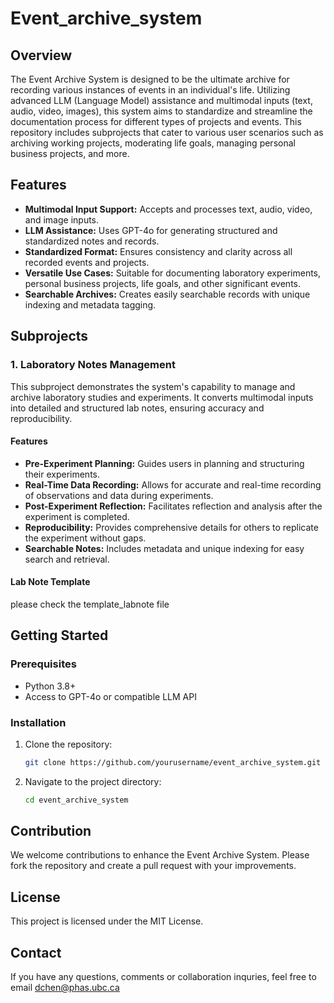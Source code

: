 # Event_archive_system

## Overview

The Event Archive System is designed to be the ultimate archive for recording various instances of events in an individual's life. Utilizing advanced LLM (Language Model) assistance and multimodal inputs (text, audio, video, images), this system aims to standardize and streamline the documentation process for different types of projects and events. This repository includes subprojects that cater to various user scenarios such as archiving working projects, moderating life goals, managing personal business projects, and more.

## Features

- **Multimodal Input Support:** Accepts and processes text, audio, video, and image inputs.
- **LLM Assistance:** Uses GPT-4o for generating structured and standardized notes and records.
- **Standardized Format:** Ensures consistency and clarity across all recorded events and projects.
- **Versatile Use Cases:** Suitable for documenting laboratory experiments, personal business projects, life goals, and other significant events.
- **Searchable Archives:** Creates easily searchable records with unique indexing and metadata tagging.

## Subprojects

### 1. Laboratory Notes Management

This subproject demonstrates the system's capability to manage and archive laboratory studies and experiments. It converts multimodal inputs into detailed and structured lab notes, ensuring accuracy and reproducibility.

#### Features

- **Pre-Experiment Planning:** Guides users in planning and structuring their experiments.
- **Real-Time Data Recording:** Allows for accurate and real-time recording of observations and data during experiments.
- **Post-Experiment Reflection:** Facilitates reflection and analysis after the experiment is completed.
- **Reproducibility:** Provides comprehensive details for others to replicate the experiment without gaps.
- **Searchable Notes:** Includes metadata and unique indexing for easy search and retrieval.

#### Lab Note Template
please check the template_labnote file
## Getting Started

### Prerequisites

- Python 3.8+
- Access to GPT-4o or compatible LLM API

### Installation

1. Clone the repository:
   ```bash
   git clone https://github.com/yourusername/event_archive_system.git
2. Navigate to the project directory:
   ```bash
   cd event_archive_system

## Contribution 
We welcome contributions to enhance the Event Archive System. Please fork the repository and create a pull request with your improvements.

## License 
This project is licensed under the MIT License.

## Contact 
If you have any questions, comments or collaboration inquries, feel free to email dchen@phas.ubc.ca 